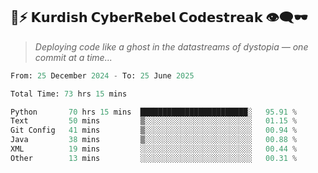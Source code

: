 ## 🧠⚡ 𝗞𝘂𝗿𝗱𝗶𝘀𝗵 𝗖𝘆𝗯𝗲𝗿𝗥𝗲𝗯𝗲𝗹 𝗖𝗼𝗱𝗲𝘀𝘁𝗿𝗲𝗮𝗸 👁️‍🗨️🕶️  
> *Deploying code like a ghost in the datastreams of dystopia — one commit at a time...*  

<!--START_SECTION:waka-->

```python
From: 25 December 2024 - To: 25 June 2025

Total Time: 73 hrs 15 mins

Python       70 hrs 15 mins  ████████████████████████░   95.91 %
Text         50 mins         ▒░░░░░░░░░░░░░░░░░░░░░░░░   01.15 %
Git Config   41 mins         ▒░░░░░░░░░░░░░░░░░░░░░░░░   00.94 %
Java         38 mins         ▒░░░░░░░░░░░░░░░░░░░░░░░░   00.88 %
XML          19 mins         ░░░░░░░░░░░░░░░░░░░░░░░░░   00.44 %
Other        13 mins         ░░░░░░░░░░░░░░░░░░░░░░░░░   00.31 %
```

<!--END_SECTION:waka-->
